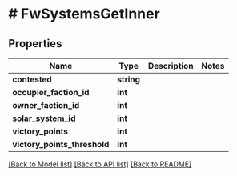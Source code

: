 # # FwSystemsGetInner

## Properties

Name | Type | Description | Notes
------------ | ------------- | ------------- | -------------
**contested** | **string** |  |
**occupier_faction_id** | **int** |  |
**owner_faction_id** | **int** |  |
**solar_system_id** | **int** |  |
**victory_points** | **int** |  |
**victory_points_threshold** | **int** |  |

[[Back to Model list]](../../README.md#models) [[Back to API list]](../../README.md#endpoints) [[Back to README]](../../README.md)

